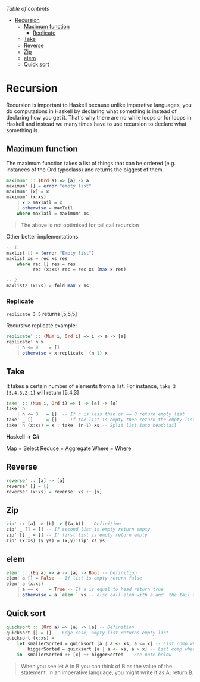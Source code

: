 *Table of contents*

- [Recursion](#recursion)
  - [Maximum function](#maximum-function)
    - [Replicate](#replicate)
  - [Take](#take)
  - [Reverse](#reverse)
  - [Zip](#zip)
  - [elem](#elem)
  - [Quick sort](#quick-sort)

# Recursion

Recursion is important to Haskell because unlike imperative languages, you do computations in Haskell by declaring what something is instead of declaring how you get it. That's why there are no while loops or for loops in Haskell and instead we many times have to use recursion to declare what something is.

## Maximum function

The maximum function takes a list of things that can be ordered (e.g. instances of the Ord typeclass) and returns the biggest of them.

```hs
maximum' :: (Ord a) => [a] -> a
maximum' [] = error "empty list"
maximum' [x] = x
maximum' (x:xs)
    | x > maxTail = x
    | otherwise = maxTail
    where maxTail = maximum' xs
```

> The above is not optimised for tail call recursion

Other better implementations:

```hs
-- 1.
maxlist [] = (error "Empty list")
maxlist xs = rec xs res
    where rec [] res = res
          rec (x:xs) rec = rec xs (max x res)

-- 2.
maxlist2 (x:xs) = fold max x xs
```

### Replicate

`replicate 3 5` returns [5,5,5]

Recursive replicate example:

```hs
replicate' :: (Num i, Ord i) => i -> a -> [a]  
replicate' n x
    | n <= 0    = []  
    | otherwise = x:replicate' (n-1) x
```

## Take

It takes a certain number of elements from a list. For instance, `take 3 [5,4,3,2,1]` will return [5,4,3]

```hs
take' :: (Num i, Ord i) => i -> [a] -> [a]  
take' n _  
    | n <= 0   = []  -- If n is less than or == 0 return empty list
take' _ []     = []  -- If the list is empty then return the empty list. We use underscore here because we don't care about n
take' n (x:xs) = x : take' (n-1) xs -- Split list into head:tail 
```

**Haskell -> C#**

Map = Select
Reduce = Aggregate
Where = Where

## Reverse

```hs
reverse' :: [a] -> [a]
reverse' [] = []
reverse' (x:xs) = reverse' xs ++ [x]
```

## Zip

```hs
zip' :: [a] -> [b] -> [(a,b)] -- Definition
zip' _ [] = [] -- If second list is empty return empty
zip' [] _ = [] -- If first list is empty return empty
zip' (x:xs) (y:ys) = (x,y):zip' xs ys
```

## elem

```hs
elem' :: (Eq a) => a -> [a] -> Bool -- Definition
elem' a [] = False -- If list is empty return false
elem' a (x:xs)  
    | a == x    = True -- If a is equal to head return true
    | otherwise = a `elem'` xs -- else call elem with a and  the tail and repeat until we get a result
```

## Quick sort

```hs
quicksort :: (Ord a) => [a] -> [a] -- Definition
quicksort [] = [] -- Edge case, empty list returns empty list
quicksort (x:xs) =  
    let smallerSorted = quicksort [a | a <- xs, a <= x] -- List comp where a <= x
        biggerSorted = quicksort [a | a <- xs, a > x] -- List comp where a > x
    in  smallerSorted ++ [x] ++ biggerSorted -- See note below
```

> When you see let A in B you can think of B as the value of the statement. In an imperative language, you might write it as A; return B.

